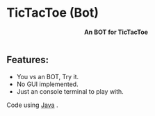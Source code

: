 # TicTacToe (Bot)



<div align="center">
  <b align="center", font-size=40px> An BOT for TicTacToe</b>
  <p></p>
  <img src="" />
</div>


## Features:
 - You vs an BOT, Try it.
 - No GUI implemented.
 - Just an console terminal to play with.

Code using [Java](https://dev.java/ "Java") .


